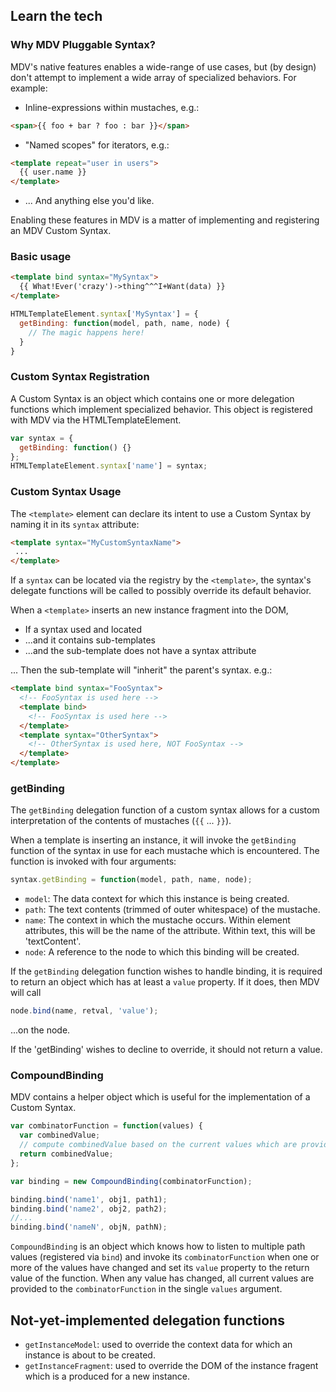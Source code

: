 ## Learn the tech

### Why MDV Pluggable Syntax?

MDV's native features enables a wide-range of use cases, but (by design) don't attempt to implement a wide array of specialized behaviors. For example:

* Inline-expressions within mustaches, e.g.:

```html
<span>{{ foo + bar ? foo : bar }}</span>
```

* "Named scopes" for iterators, e.g.:

```html
<template repeat="user in users">
  {{ user.name }}
</template>
```

* ... And anything else you'd like.

Enabling these features in MDV is a matter of implementing and registering an MDV Custom Syntax.

### Basic usage

```html
<template bind syntax="MySyntax">
  {{ What!Ever('crazy')->thing^^^I+Want(data) }}
</template>
```

```JavaScript
HTMLTemplateElement.syntax['MySyntax'] = {
  getBinding: function(model, path, name, node) {
    // The magic happens here!
  }
}
```

### Custom Syntax Registration

A Custom Syntax is an object which contains one or more delegation functions which implement specialized behavior. This object is registered with MDV via the HTMLTemplateElement.

```JavaScript
var syntax = {
  getBinding: function() {}
};
HTMLTemplateElement.syntax['name'] = syntax;
```

### Custom Syntax Usage

The `<template>` element can declare its intent to use a Custom Syntax by naming it in its `syntax` attribute:

```html
<template syntax="MyCustomSyntaxName">
 ...
</template>
```

If a `syntax` can be located via the registry by the `<template>`, the syntax's delegate functions will be called to possibly override its default behavior.

When a `<template>` inserts an new instance fragment into the DOM,

* If a syntax used and located
* ...and it contains sub-templates
* ...and the sub-template does not have a syntax attribute

... Then the sub-template will "inherit" the parent's syntax. e.g.:

```html
<template bind syntax="FooSyntax">
  <!-- FooSyntax is used here -->
  <template bind>
    <!-- FooSyntax is used here -->
  </template>
  <template syntax="OtherSyntax">
    <!-- OtherSyntax is used here, NOT FooSyntax -->
  </template>
</template>
```

### getBinding

The `getBinding` delegation function of a custom syntax allows for a custom interpretation of the contents of mustaches (`{{` ... `}}`).

When a template is inserting an instance, it will invoke the `getBinding` function of the syntax in use for each mustache which is encountered. The function is invoked with four arguments:

```JavaScript
syntax.getBinding = function(model, path, name, node);
```

* `model`: The data context for which this instance is being created.
* `path`: The text contents (trimmed of outer whitespace) of the mustache.
* `name`: The context in which the mustache occurs. Within element attributes, this will be the name of the attribute. Within text, this will be 'textContent'.
* `node`: A reference to the node to which this binding will be created.

If the `getBinding` delegation function wishes to handle binding, it is required to return an object which has at least a `value` property. If it does, then MDV will call

```JavaScript
node.bind(name, retval, 'value');
```

...on the node.

If the 'getBinding' wishes to decline to override, it should not return a value.

### CompoundBinding

MDV contains a helper object which is useful for the implementation of a Custom Syntax.

```JavaScript
var combinatorFunction = function(values) {
  var combinedValue;
  // compute combinedValue based on the current values which are provided
  return combinedValue;
};

var binding = new CompoundBinding(combinatorFunction);

binding.bind('name1', obj1, path1);
binding.bind('name2', obj2, path2);
//...
binding.bind('nameN', objN, pathN);
```

`CompoundBinding` is an object which knows how to listen to multiple path values (registered via `bind`) and invoke its `combinatorFunction` when one or more of the values have changed and set its `value` property to the return value of the function. When any value has changed, all current values are provided to the `combinatorFunction` in the single `values` argument.

## Not-yet-implemented delegation functions

* `getInstanceModel`: used to override the context data for which an instance is about to be created.
* `getInstanceFragment`: used to override the DOM of the instance fragent which is a produced for a new instance.
